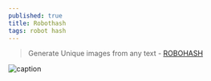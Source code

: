 ```yaml
---
published: true
title: Robothash
tags: robot hash
---
```

> Generate Unique images from any text - [ROBOHASH](https://robohash.org/)

![caption](https://robohash.org/yduf)

